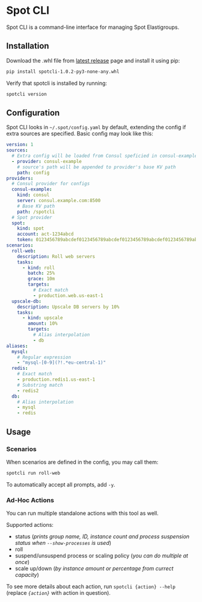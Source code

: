 
# Spot CLI

Spot CLI is a command-line interface for managing Spot Elastigroups.

## Installation

Download the .whl file from [latest release](https://github.com/SupersonicAds/spotcli/releases/latest) page and install it using pip:

```bash
pip install spotcli-1.0.2-py3-none-any.whl
```

Verify that spotcli is installed by running:

```bash
spotcli version
```

## Configuration

Spot CLI looks in `~/.spot/config.yaml` by default, extending the config if extra sources are specified. Basic config may look like this:

```yaml
version: 1
sources:
  # Extra config will be loaded from Consul speficied in consul-example provider
  - provider: consul-example
    # source's path will be appended to provider's base KV path
    path: config
providers:
  # Consul provider for configs
  consul-example:
    kind: consul
    server: consul.example.com:8500
    # Base KV path
    path: /spotcli
  # Spot provider
  spot:
    kind: spot
    account: act-1234abcd
    token: 0123456789abcdef0123456789abcdef0123456789abcdef0123456789abcdef
scenarios:
  roll-web:
    description: Roll web servers
    tasks:
      - kind: roll
        batch: 25%
        grace: 10m
        targets:
          # Exact match
          - production.web.us-east-1
  upscale-db:
    description: Upscale DB servers by 10%
    tasks:
      - kind: upscale
        amount: 10%
        targets:
          # Alias interpolation
          - db
aliases:
  mysql:
    # Regular expression
    - "mysql-[0-9](?!.*eu-central-1)"
  redis:
    # Exact match
    - production.redis1.us-east-1
    # Substring match
    - redis2
  db:
    # Alias interpolation
    - mysql
    - redis
```

## Usage

### Scenarios

When scenarios are defined in the config, you may call them:

```bash
spotcli run roll-web
```

To automatically accept all prompts, add `-y`.

### Ad-Hoc Actions

You can run multiple standalone actions with this tool as well.

Supported actions:
- status (*prints group name, ID, instance count and process suspension status when `--show-processes` is used*)
- roll
- suspend/unsuspend process or scaling policy (*you can do multiple at once*)
- scale up/down (*by instance amount or percentage from currect capacity*)

To see more details about each action, run `spotcli {action} --help` (replace *`{action}`* with action in question).
